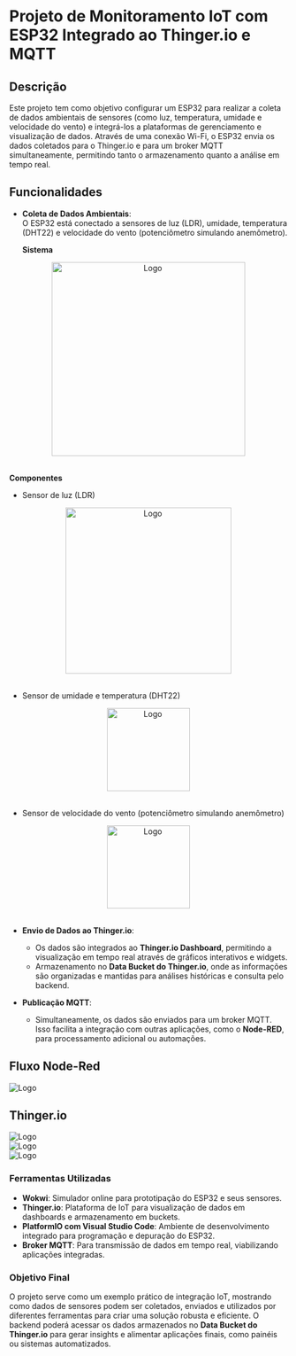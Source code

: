 # Projeto de Monitoramento IoT com ESP32 Integrado ao Thinger.io e MQTT

## Descrição
Este projeto tem como objetivo configurar um ESP32 para realizar a coleta de dados ambientais de sensores (como luz, temperatura, umidade e velocidade do vento) e integrá-los a plataformas de gerenciamento e visualização de dados. Através de uma conexão Wi-Fi, o ESP32 envia os dados coletados para o Thinger.io e para um broker MQTT simultaneamente, permitindo tanto o armazenamento quanto a análise em tempo real.

## Funcionalidades
- **Coleta de Dados Ambientais**:  
   O ESP32 está conectado a sensores de luz (LDR), umidade, temperatura (DHT22) e velocidade do vento (potenciômetro simulando anemômetro).

  **Sistema**
<div align="center">
   <img src="https://drive.google.com/uc?export=view&id=1TbAcZS_f-vIXl4FefTg_Yn-E_O_fa4ns" alt="Logo" width="350">
   <br><br>
</div>

**Componentes**
- Sensor de luz (LDR)
<div align="center">
   <img src="https://drive.google.com/uc?export=view&id=1-4SrtR9lkoZwFt3DnvRr0mO54_XAn_ac" alt="Logo" width="300">
   <br><br>
</div>

- Sensor de umidade e temperatura (DHT22)
<div align="center">
   <img src="https://drive.google.com/uc?export=view&id=1S5_uo-2s0s412tqCNWGFrLoD9pkEI99W" alt="Logo" width="150">
   <br><br>
</div>

- Sensor de velocidade do vento (potenciômetro simulando anemômetro)
<div align="center">
   <img src="https://drive.google.com/uc?export=view&id=1yA9lHiqf1-NK0_4WWWnWVNAlkPYRpf2o" alt="Logo" width="150">
   <br><br>
</div>

  

- **Envio de Dados ao Thinger.io**:  
   - Os dados são integrados ao **Thinger.io Dashboard**, permitindo a visualização em tempo real através de gráficos interativos e widgets.  
   - Armazenamento no **Data Bucket do Thinger.io**, onde as informações são organizadas e mantidas para análises históricas e consulta pelo backend.  

- **Publicação MQTT**:  
   - Simultaneamente, os dados são enviados para um broker MQTT. Isso facilita a integração com outras aplicações, como o **Node-RED**, para processamento adicional ou automações.

## Fluxo Node-Red
<div>
   <img src="https://drive.google.com/uc?export=view&id=1i0nk37Y2NWWdG41w3pe7xwrtT7TEo75z" alt="Logo">
</div>

## Thinger.io

<div>
   <img src="https://drive.google.com/uc?export=view&id=1En6weEEk_0cD4ii4GezwfHO-fgL5vulO" alt="Logo">
</div>
<div>
   <img src="https://drive.google.com/uc?export=view&id=1qcdABsogtgC89AGctL8UqGVGHWR9HvTt" alt="Logo">
</div>
<div>
   <img src="https://drive.google.com/uc?export=view&id=1l_1Ri75vumsGlDHfDXJy76wupTEbgoS8" alt="Logo">
</div>


### **Ferramentas Utilizadas**  
- **Wokwi**: Simulador online para prototipação do ESP32 e seus sensores.  
- **Thinger.io**: Plataforma de IoT para visualização de dados em dashboards e armazenamento em buckets.  
- **PlatformIO com Visual Studio Code**: Ambiente de desenvolvimento integrado para programação e depuração do ESP32.  
- **Broker MQTT**: Para transmissão de dados em tempo real, viabilizando aplicações integradas.  

### **Objetivo Final**  
O projeto serve como um exemplo prático de integração IoT, mostrando como dados de sensores podem ser coletados, enviados e utilizados por diferentes ferramentas para criar uma solução robusta e eficiente. O backend poderá acessar os dados armazenados no **Data Bucket do Thinger.io** para gerar insights e alimentar aplicações finais, como painéis ou sistemas automatizados.  
